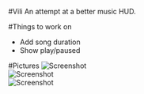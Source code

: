 #Vili
An attempt at a better music HUD.

#Things to work on
- Add song duration
- Show play/paused

#Pictures
![Screenshot](http://imgur.com/AtKuEgo.png)
<br>
![Screenshot](http://imgur.com/uGFItRY.png)
<br>
![Screenshot](http://imgur.com/uGFItRY.png)
